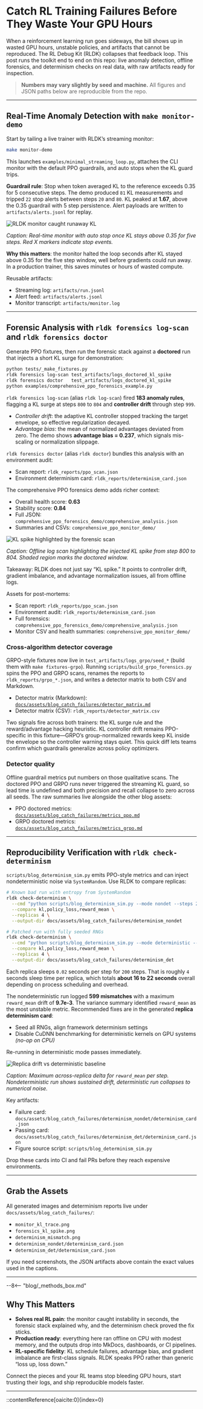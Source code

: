 # Catch RL Training Failures Before They Waste Your GPU Hours

When a reinforcement learning run goes sideways, the bill shows up in wasted GPU hours, unstable policies, and artifacts that cannot be reproduced. The RL Debug Kit (RLDK) collapses that feedback loop. This post runs the toolkit end to end on this repo: live anomaly detection, offline forensics, and determinism checks on real data, with raw artifacts ready for inspection.

> **Numbers may vary slightly by seed and machine.** All figures and JSON paths below are reproducible from the repo.

---

## Real-Time Anomaly Detection with `make monitor-demo`

Start by tailing a live trainer with RLDK’s streaming monitor:

```bash
make monitor-demo
````

This launches `examples/minimal_streaming_loop.py`, attaches the CLI monitor with the default PPO guardrails, and auto stops when the KL guard trips.

**Guardrail rule**: Stop when token averaged KL to the reference exceeds 0.35 for 5 consecutive steps.
The demo produced `81` KL measurements and tripped `22` stop alerts between steps `20` and `80`. KL peaked at **1.67**, above the 0.35 guardrail with 5 step persistence. Alert payloads are written to `artifacts/alerts.jsonl` for replay.

![RLDK monitor caught runaway KL](../assets/blog_catch_failures/monitor_kl_trace.png)

*Caption: Real-time monitor with auto stop once KL stays above 0.35 for five steps. Red X markers indicate stop events.*

**Why this matters**: the monitor halted the loop seconds after KL stayed above 0.35 for the five step window, well before gradients could run away. In a production trainer, this saves minutes or hours of wasted compute.

Reusable artifacts:

* Streaming log: `artifacts/run.jsonl`
* Alert feed: `artifacts/alerts.jsonl`
* Monitor transcript: `artifacts/monitor.log`

---

## Forensic Analysis with `rldk forensics log-scan` and `rldk forensics doctor`

Generate PPO fixtures, then run the forensic stack against a **doctored** run that injects a short KL surge for demonstration:

```bash
python tests/_make_fixtures.py
rldk forensics log-scan test_artifacts/logs_doctored_kl_spike
rldk forensics doctor   test_artifacts/logs_doctored_kl_spike
python examples/comprehensive_ppo_forensics_example.py
```

`rldk forensics log-scan` (alias `rldk log-scan`) fired **183 anomaly rules**, flagging a KL surge at steps `800` to `804` and **controller drift** through step `999`.

* *Controller drift*: the adaptive KL controller stopped tracking the target envelope, so effective regularization decayed.
* *Advantage bias*: the mean of normalized advantages deviated from zero. The demo shows **advantage bias = 0.237**, which signals mis-scaling or normalization slippage.

`rldk forensics doctor` (alias `rldk doctor`) bundles this analysis with an environment audit:

* Scan report: `rldk_reports/ppo_scan.json`
* Environment determinism card: `rldk_reports/determinism_card.json`

The comprehensive PPO forensics demo adds richer context:

* Overall health score: **0.63**
* Stability score: **0.84**
* Full JSON: `comprehensive_ppo_forensics_demo/comprehensive_analysis.json`
* Summaries and CSVs: `comprehensive_ppo_monitor_demo/`

![KL spike highlighted by the forensic scan](../assets/blog_catch_failures/forensics_kl_spike.png)

*Caption: Offline log scan highlighting the injected KL spike from step 800 to 804. Shaded region marks the doctored window.*

Takeaway: RLDK does not just say “KL spike.” It points to controller drift, gradient imbalance, and advantage normalization issues, all from offline logs.

Assets for post-mortems:

* Scan report: `rldk_reports/ppo_scan.json`
* Environment audit: `rldk_reports/determinism_card.json`
* Full forensics: `comprehensive_ppo_forensics_demo/comprehensive_analysis.json`
* Monitor CSV and health summaries: `comprehensive_ppo_monitor_demo/`

### Cross-algorithm detector coverage

GRPO-style fixtures now live in `test_artifacts/logs_grpo/seed_*` (build them with `make fixtures-grpo`). Running `scripts/build_grpo_forensics.py` spins the PPO and GRPO scans, renames the reports to `rldk_reports/grpo_*.json`, and writes a detector matrix to both CSV and Markdown.

* Detector matrix (Markdown): [`docs/assets/blog_catch_failures/detector_matrix.md`](../assets/blog_catch_failures/detector_matrix.md)
* Detector matrix (CSV): `rldk_reports/detector_matrix.csv`

Two signals fire across both trainers: the KL surge rule and the reward/advantage hacking heuristic. KL controller drift remains PPO-specific in this fixture—GRPO’s group-normalized rewards keep KL inside the envelope so the controller warning stays quiet. This quick diff lets teams confirm which guardrails generalize across policy optimizers.

### Detector quality

Offline guardrail metrics put numbers on those qualitative scans. The doctored PPO and GRPO runs never triggered the streaming KL guard, so lead time is undefined and both precision and recall collapse to zero across all seeds. The raw summaries live alongside the other blog assets:

* PPO doctored metrics: [`docs/assets/blog_catch_failures/metrics_ppo.md`](../assets/blog_catch_failures/metrics_ppo.md)
* GRPO doctored metrics: [`docs/assets/blog_catch_failures/metrics_grpo.md`](../assets/blog_catch_failures/metrics_grpo.md)

---

## Reproducibility Verification with `rldk check-determinism`

`scripts/blog_determinism_sim.py` emits PPO-style metrics and can inject nondeterministic noise via `SystemRandom`. Use RLDK to compare replicas:

```bash
# Known bad run with entropy from SystemRandom
rldk check-determinism \
  --cmd "python scripts/blog_determinism_sim.py --mode nondet --steps 200 --sleep 0.02" \
  --compare kl,policy_loss,reward_mean \
  --replicas 4 \
  --output-dir docs/assets/blog_catch_failures/determinism_nondet

# Patched run with fully seeded RNGs
rldk check-determinism \
  --cmd "python scripts/blog_determinism_sim.py --mode deterministic --steps 200 --sleep 0.02" \
  --compare kl,policy_loss,reward_mean \
  --replicas 4 \
  --output-dir docs/assets/blog_catch_failures/determinism_det
```

Each replica sleeps `0.02` seconds per step for `200` steps. That is roughly `4` seconds sleep time per replica, which totals **about 16 to 22 seconds** overall depending on process scheduling and overhead.

The nondeterministic run logged **599 mismatches** with a maximum `reward_mean` drift of **9.7e-3**. The variance summary identified `reward_mean` as the most unstable metric. Recommended fixes are in the generated **replica determinism card**:

* Seed all RNGs, align framework determinism settings
* Disable CuDNN benchmarking for deterministic kernels on GPU systems *(no-op on CPU)*

Re-running in deterministic mode passes immediately.

![Replica drift vs deterministic baseline](../assets/blog_catch_failures/determinism_mismatch.png)

*Caption: Maximum across-replica delta for `reward_mean` per step. Nondeterministic run shows sustained drift, deterministic run collapses to numerical noise.*

Key artifacts:

* Failure card: `docs/assets/blog_catch_failures/determinism_nondet/determinism_card.json`
* Passing card: `docs/assets/blog_catch_failures/determinism_det/determinism_card.json`
* Figure source script: `scripts/blog_determinism_sim.py`

Drop these cards into CI and fail PRs before they reach expensive environments.

---

## Grab the Assets

All generated images and determinism reports live under `docs/assets/blog_catch_failures/`:

* `monitor_kl_trace.png`
* `forensics_kl_spike.png`
* `determinism_mismatch.png`
* `determinism_nondet/determinism_card.json`
* `determinism_det/determinism_card.json`

If you need screenshots, the JSON artifacts above contain the exact values used in the captions.

---

--8<-- "blog/_methods_box.md"

## Why This Matters

* **Solves real RL pain**: the monitor caught instability in seconds, the forensic stack explained why, and the determinism check proved the fix sticks.
* **Production ready**: everything here ran offline on CPU with modest memory, and the outputs drop into MkDocs, dashboards, or CI pipelines.
* **RL-specific fidelity**: KL schedule failures, advantage bias, and gradient imbalance are first-class signals. RLDK speaks PPO rather than generic “loss up, loss down.”

Connect the pieces and your RL teams stop bleeding GPU hours, start trusting their logs, and ship reproducible models faster.

---
::contentReference[oaicite:0]{index=0}
```
